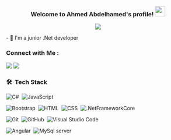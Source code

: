 

<h3 align="center">
  Welcome to Ahmed Abdelhamed's profile!
  <img src="https://media.giphy.com/media/hvRJCLFzcasrR4ia7z/giphy.gif" width="28">
</h3>

<!-- Typing SVG by DenverCoder1 - https://github.com/DenverCoder1/readme-typing-svg -->

<p align="center">
  <a href="https://github.com/DenverCoder1/readme-typing-svg"><img src="https://readme-typing-svg.herokuapp.com/?lines=Full-stack%20web%20developer;Always%20learning%20new%20things&font=Fira%20Code&center=true&width=440&height=45&color=f75c7e&vCenter=true&size=22"></a>
</p> 
- 🏢 I'm a junior .Net developer


### Connect with Me :
<a href="https://www.linkedin.com/in/ahmed-abdelhamed-/" target="_blank"><img src="https://img.shields.io/badge/-Ahmed%20Abdelhamed-0077B5?style=for-the-badge&logo=Linkedin&logoColor=white"/></a>
<a href="https://api.whatsapp.com/send?phone=01275140929" target="_blank"><img src="https://img.shields.io/badge/WhatsApp-25D366?style=for-the-badge&logo=whatsapp&logoColor=white"/></a>
### 🛠 &nbsp;Tech Stack
![C#](https://img.shields.io/badge/C%23-239120?style=for-the-badge&logo=c-sharp&logoColor=white)&nbsp;
![JavaScript](https://img.shields.io/badge/-JavaScript-05122A?style=flat&logo=javascript)&nbsp;

![Bootstrap](https://img.shields.io/badge/-Bootstrap-05122A?style=flat&logo=bootstrap&logoColor=563D7C)&nbsp;
![HTML](https://img.shields.io/badge/-HTML-05122A?style=flat&logo=HTML5)&nbsp;
![CSS](https://img.shields.io/badge/-CSS-05122A?style=flat&logo=CSS3&logoColor=1572B6)&nbsp;
![.NetFrameworkCore](https://img.shields.io/badge/.NET-5C2D91?style=for-the-badge&logo=.net&logoColor=white)

![Git](https://img.shields.io/badge/-Git-05122A?style=flat&logo=git)&nbsp;
![GitHub](https://img.shields.io/badge/-GitHub-05122A?style=flat&logo=github)&nbsp;
![Visual Studio Code](https://img.shields.io/badge/-Visual%20Studio%20Code-05122A?style=flat&logo=visual-studio-code&logoColor=007ACC)&nbsp;

![Angular](https://img.shields.io/badge/Angular-DD0031?style=for-the-badge&logo=angular&logoColor=white)&nbsp;
![MySql server](https://img.shields.io/badge/MySQL-00000F?style=for-the-badge&logo=mysql&logoColor=white)&nbsp;






